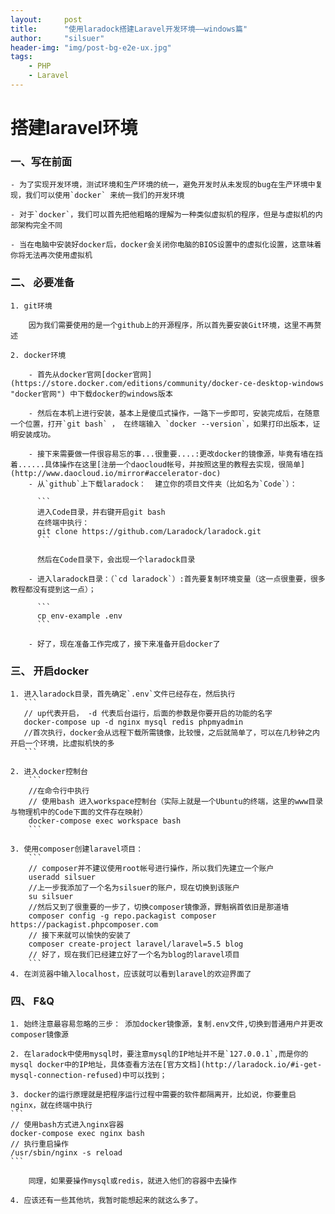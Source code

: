 ```yaml
---
layout:     post
title:      "使用laradock搭建Laravel开发环境——windows篇"
author:     "silsuer"
header-img: "img/post-bg-e2e-ux.jpg"
tags:
    - PHP
    - Laravel
---
```


# 搭建laravel环境

### 一、写在前面
	- 为了实现开发环境，测试环境和生产环境的统一，避免开发时从未发现的bug在生产环境中复现，我们可以使用`docker` 来统一我们的开发环境
	
	- 对于`docker`，我们可以首先把他粗略的理解为一种类似虚拟机的程序，但是与虚拟机的内部架构完全不同
	
	- 当在电脑中安装好docker后，docker会关闭你电脑的BIOS设置中的虚拟化设置，这意味着你将无法再次使用虚拟机
	
### 二、 必要准备
	1. git环境
	
		因为我们需要使用的是一个github上的开源程序，所以首先要安装Git环境，这里不再赘述
		
	2. docker环境
	
		- 首先从docker官网[docker官网](https://store.docker.com/editions/community/docker-ce-desktop-windows "docker官网") 中下载docker的windows版本
		
		- 然后在本机上进行安装，基本上是傻瓜式操作，一路下一步即可，安装完成后，在随意一个位置，打开`git bash` ， 在终端输入 `docker --version`，如果打印出版本，证明安装成功。
		
		- 接下来需要做一件很容易忘的事...很重要....:更改docker的镜像源，毕竟有墙在挡着......具体操作在这里[注册一个daocloud帐号，并按照这里的教程去实现，很简单](http://www.daocloud.io/mirror#accelerator-doc)
		- 从`github`上下载laradock：  建立你的项目文件夹（比如名为`Code`）：
		
		  ```
		  进入Code目录，并右键开启git bash
		  在终端中执行：
		  git clone https://github.com/Laradock/laradock.git
		  ```
		  
		  然后在Code目录下，会出现一个laradock目录
		  
		- 进入laradock目录：（`cd laradock`）:首先要复制环境变量（这一点很重要，很多教程都没有提到这一点）；
		  
		  ```
		  cp env-example .env
		  ```
		  
		- 好了，现在准备工作完成了，接下来准备开启docker了
		
### 三、 开启docker
	1. 进入laradock目录，首先确定`.env`文件已经存在，然后执行
	   ```
	   // up代表开启， -d 代表后台运行，后面的参数是你要开启的功能的名字
	   docker-compose up -d nginx mysql redis phpmyadmin
	   //首次执行，docker会从远程下载所需镜像，比较慢，之后就简单了，可以在几秒钟之内开启一个环境，比虚拟机快的多
	   ```
	
	2. 进入docker控制台
		```
		//在命令行中执行
		// 使用bash 进入workspace控制台（实际上就是一个Ubuntu的终端，这里的www目录与物理机中的Code下面的文件存在映射）
		docker-compose exec workspace bash
		```
		
	3. 使用composer创建laravel项目：
		```
		// composer并不建议使用root帐号进行操作，所以我们先建立一个账户
		useradd silsuer
		//上一步我添加了一个名为silsuer的账户，现在切换到该账户
		su silsuer
		//然后又到了很重要的一步了，切换composer镜像源，罪魁祸首依旧是那道墙
		composer config -g repo.packagist composer https://packagist.phpcomposer.com
		// 接下来就可以愉快的安装了
		composer create-project laravel/laravel=5.5 blog
		// 好了，现在我们已经建立好了一个名为blog的laravel项目
		```
	4. 在浏览器中输入localhost，应该就可以看到laravel的欢迎界面了
	
### 四、 F&Q
	1. 始终注意最容易忽略的三步： 添加docker镜像源，复制.env文件,切换到普通用户并更改composer镜像源
	
	2. 在laradock中使用mysql时，要注意mysql的IP地址并不是`127.0.0.1`,而是你的mysql docker中的IP地址，具体查看方法在[官方文档](http://laradock.io/#i-get-mysql-connection-refused)中可以找到；
	
	3. docker的运行原理就是把程序运行过程中需要的软件都隔离开，比如说，你要重启nginx，就在终端中执行
	```
	// 使用bash方式进入nginx容器
	docker-compose exec nginx bash
	// 执行重启操作
	/usr/sbin/nginx -s reload
	```
		
		同理，如果要操作mysql或redis，就进入他们的容器中去操作
	
	4. 应该还有一些其他坑，我暂时能想起来的就这么多了。